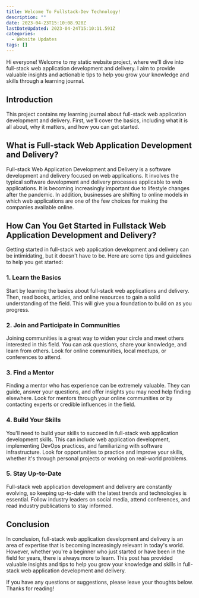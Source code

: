 ```yaml
---
title: Welcome To Fullstack-Dev Technology!
description: ""
date: 2023-04-23T15:10:08.928Z
lastDateUpdated: 2023-04-24T15:10:11.591Z
categories:
  - Website Updates
tags: []
---
```


Hi everyone! Welcome to my static website project, where we'll dive into full-stack web application development and delivery. I aim to provide valuable insights and actionable tips to help you grow your knowledge and skills through a learning journal.

## Introduction

This project contains my learning journal about full-stack web application development and delivery. First, we'll cover the basics, including what it is all about, why it matters, and how you can get started.

## What is Full-stack Web Application Development and Delivery?

Full-stack Web Application Development and Delivery is a software development and delivery focused on web applications. It involves the typical software development and delivery processes applicable to web applications. It is becoming increasingly important due to lifestyle changes after the pandemic. In addition, businesses are shifting to online models in which web applications are one of the few choices for making the companies available online.

## How Can You Get Started in Fullstack Web Application Development and Delivery?

Getting started in full-stack web application development and delivery can be intimidating, but it doesn't have to be. Here are some tips and guidelines to help you get started:

### 1. Learn the Basics

Start by learning the basics about full-stack web applications and delivery. Then, read books, articles, and online resources to gain a solid understanding of the field. This will give you a foundation to build on as you progress.

### 2. Join and Participate in Communities

Joining communities is a great way to widen your circle and meet others interested in this field. You can ask questions, share your knowledge, and learn from others. Look for online communities, local meetups, or conferences to attend.

### 3. Find a Mentor

Finding a mentor who has experience can be extremely valuable. They can guide, answer your questions, and offer insights you may need help finding elsewhere. Look for mentors through your online communities or by contacting experts or credible influences in the field.

### 4. Build Your Skills

You'll need to build your skills to succeed in full-stack web application development skills. This can include web application development, implementing DevOps practices, and familiarizing with software infrastructure. Look for opportunities to practice and improve your skills, whether it's through personal projects or working on real-world problems.

### 5. Stay Up-to-Date

Full-stack web application development and delivery are constantly evolving, so keeping up-to-date with the latest trends and technologies is essential. Follow industry leaders on social media, attend conferences, and read industry publications to stay informed.

## Conclusion

In conclusion, full-stack web application development and delivery is an area of expertise that is becoming increasingly relevant in today's world. However, whether you're a beginner who just started or have been in the field for years, there is always more to learn. This post has provided valuable insights and tips to help you grow your knowledge and skills in full-stack web application development and delivery.

If you have any questions or suggestions, please leave your thoughts below. Thanks for reading!

